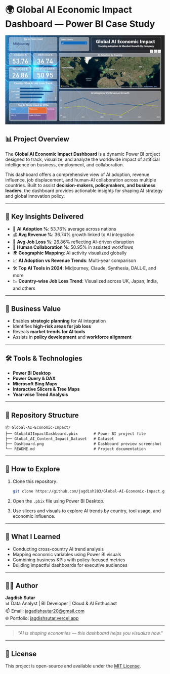 
# 🌍 Global AI Economic Impact Dashboard — Power BI Case Study

![Global AI Economic Impact Dashboard](./Dashboard.png)

## 📊 Project Overview

The **Global AI Economic Impact Dashboard** is a dynamic Power BI project designed to track, visualize, and analyze the worldwide impact of artificial intelligence on business, employment, and collaboration.

This dashboard offers a comprehensive view of AI adoption, revenue influence, job displacement, and human-AI collaboration across multiple countries. Built to assist **decision-makers, policymakers, and business leaders**, the dashboard provides actionable insights for shaping AI strategy and global innovation policy.

---

## 🚀 Key Insights Delivered

- 🤖 **AI Adoption %**: 53.76% average across nations
- 💰 **Avg Revenue %**: 36.74% growth linked to AI integration
- 💼 **Avg Job Loss %**: 26.86% reflecting AI-driven disruption
- 🤝 **Human Collaboration %**: 50.95% in assisted workflows
- 🌍 **Geographic Mapping**: AI activity visualized globally
- 📈 **AI Adoption vs Revenue Trends**: Multi-year comparison
- 🛠 **Top AI Tools in 2024**: Midjourney, Claude, Synthesia, DALL·E, and more
- 📉 **Country-wise Job Loss Trend**: Visualized across UK, Japan, India, and others

---

## 💼 Business Value

- Enables **strategic planning** for AI integration
- Identifies **high-risk areas for job loss**
- Reveals **market trends for AI tools**
- Assists in **policy development** and **workforce alignment**

---

## 🛠 Tools & Technologies

- **Power BI Desktop**
- **Power Query & DAX**
- **Microsoft Bing Maps**
- **Interactive Slicers & Tree Maps**
- **Year-wise Trend Analysis**

---

## 📁 Repository Structure

```
📦 Global-AI-Economic-Impact/
├── GlobalAIImpactDashboard.pbix       # Power BI project file
├── Global_AI_Content_Impact_Dataset   # Dataset
├── Dashboard.png                      # Dashboard preview screenshot
└── README.md                          # Project documentation
```

---

## 📌 How to Explore

1. Clone this repository:
   ```bash
   git clone https://github.com/jagdish283/Global-AI-Economic-Impact.git
   ```

2. Open the `.pbix` file using Power BI Desktop.

3. Use slicers and visuals to explore AI trends by country, tool usage, and economic influence.

---

## 🧠 What I Learned

- Conducting cross-country AI trend analysis
- Mapping economic variables using Power BI visuals
- Combining business KPIs with policy-focused metrics
- Building impactful dashboards for executive audiences

---

## 👨‍💻 Author

**Jagdish Sutar**  
📊 Data Analyst | BI Developer | Cloud & AI Enthusiast  
📫 Email: [jagadishsutar20@gmail.com](mailto:jagadishsutar20@gmail.com)  
🌐 Portfolio: [jagdishsutar.vercel.app](https://jagdishsutar.vercel.app)

---

> *"AI is shaping economies — this dashboard helps you visualize how."*

---

## 📄 License

This project is open-source and available under the [MIT License](LICENSE).
